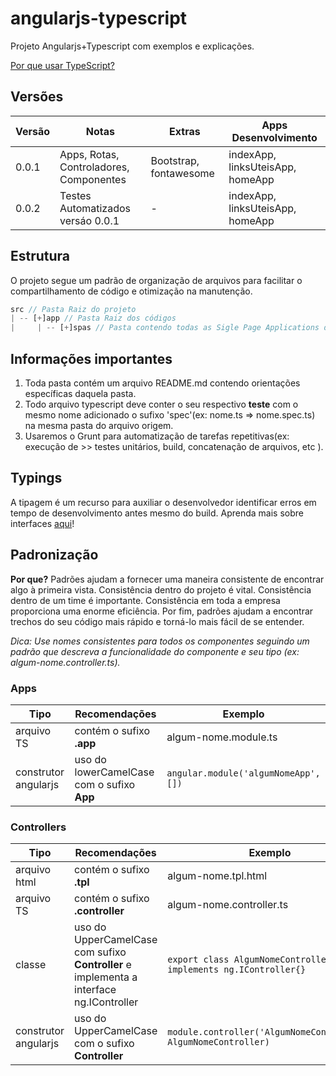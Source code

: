 # angularjs-typescript
Projeto Angularjs+Typescript com exemplos e explicações.

[Por que usar TypeScript?](Typescript.md#por-que-usar-typescript)

## Versões

| Versão | Notas | Extras | Apps Desenvolvimento |
| ------ | ------ | ------ | ------ |
| 0.0.1 | Apps, Rotas, Controladores, Componentes | Bootstrap, fontawesome | indexApp, linksUteisApp, homeApp |
| 0.0.2 | Testes Automatizados versáo 0.0.1 | - | indexApp, linksUteisApp, homeApp |

## Estrutura
O projeto segue um padrão de organização de arquivos para facilitar o compartilhamento de código e otimização na manutenção.

```javascript
src // Pasta Raiz do projeto
| -- [+]app // Pasta Raiz dos códigos
|     | -- [+]spas // Pasta contendo todas as Sigle Page Applications do contexto
```

## Informações importantes

1. Toda pasta contém um arquivo README.md contendo orientações específicas daquela pasta.
2. Todo arquivo typescript deve conter o seu respectivo **teste** com o mesmo nome adicionado o sufixo 'spec'(ex: nome.ts => nome.spec.ts) na mesma pasta do arquivo origem.
3. Usaremos o Grunt para automatização de tarefas repetitivas(ex: execução de >> testes unitários, build, concatenação de arquivos, etc ).

## Typings

A tipagem é um recurso para auxiliar o desenvolvedor identificar erros em tempo de desenvolvimento antes mesmo do build. Aprenda mais sobre interfaces [aqui](Interfaces.md#Interfaces)!

## Padronização

**Por que?** Padrões ajudam a fornecer uma maneira consistente de encontrar algo à primeira vista. Consistência dentro do projeto é vital. Consistência dentro de um time é importante. Consistência em toda a empresa proporciona uma enorme eficiência. Por fim, padrões ajudam a encontrar trechos do seu código mais rápido e torná-lo mais fácil de se entender.

*Dica: Use nomes consistentes para todos os componentes seguindo um padrão que descreva a funcionalidade do componente e seu tipo (ex: algum-nome.controller.ts).*

### Apps

| Tipo  | Recomendações | Exemplo |
| ------ | ------ | ------ | 
| arquivo TS | contém o sufixo **.app** | algum-nome.module.ts |
| construtor angularjs  | uso do lowerCamelCase com o sufixo **App** | ``angular.module('algumNomeApp', [])`` |

### Controllers

| Tipo  | Recomendações | Exemplo |
| ------ | ------ | ------ | 
| arquivo html | contém o sufixo **.tpl** | algum-nome.tpl.html
| arquivo TS | contém o sufixo **.controller** | algum-nome.controller.ts
| classe  | uso do UpperCamelCase com sufixo **Controller** e implementa a interface ng.IController |  ``export class AlgumNomeController implements ng.IController{}``
| construtor angularjs  | uso do UpperCamelCase com o sufixo **Controller** | ``module.controller('AlgumNomeController', AlgumNomeController)``



